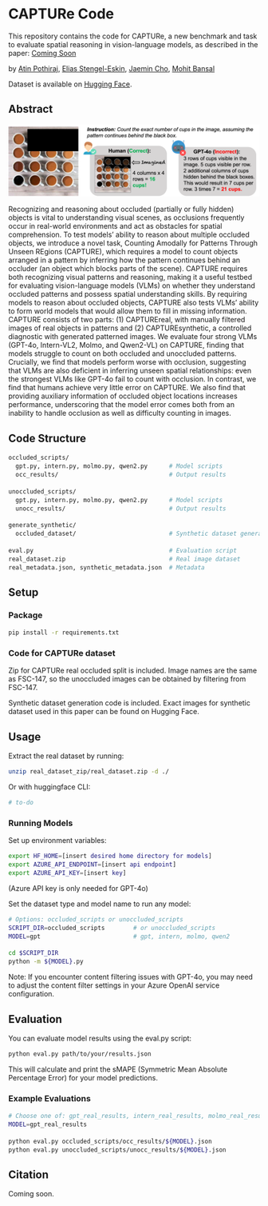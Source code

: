 # CAPTURe Code
This repository contains the code for CAPTURe, a new benchmark and task to evaluate spatial reasoning in vision-language models, as described in the paper:
[Coming Soon](https://google.com)

by [Atin Pothiraj](https://github.com/atinpothiraj), [Elias Stengel-Eskin](https://esteng.github.io/), [Jaemin Cho](https://j-min.io/), [Mohit Bansal](https://www.cs.unc.edu/~mbansal/)

Dataset is available on [Hugging Face](https://huggingface.co/datasets/atinp/CAPTURe).
## Abstract
![Example question in CAPTURe](assets/capture_example.png)

Recognizing and reasoning about occluded (partially or fully hidden) objects is vital to understanding visual scenes, as occlusions frequently occur in real-world environments and act as obstacles for spatial comprehension. To test models’ ability to reason about multiple occluded objects, we introduce a novel task, Counting Amodally for Patterns Through Unseen REgions (CAPTURE), which requires a model to count objects arranged in a pattern by inferring how the pattern continues behind an occluder (an object which blocks parts of the scene). CAPTURE requires both recognizing visual patterns and reasoning, making it a useful testbed for evaluating vision-language models (VLMs) on whether they understand occluded patterns and possess spatial understanding skills. By requiring models to reason about occluded objects, CAPTURE also tests VLMs’ ability to form world models that would allow them to fill in missing information. CAPTURE consists of two parts: (1) CAPTUREreal, with manually filtered images of real objects in patterns and (2) CAPTUREsynthetic, a controlled diagnostic with generated patterned images. We evaluate four strong VLMs (GPT-4o, Intern-VL2, Molmo, and Qwen2-VL) on CAPTURE, finding that models struggle to count on both occluded and unoccluded patterns. Crucially, we find that models perform worse with occlusion, suggesting that VLMs are also deficient in inferring unseen spatial relationships: even the strongest VLMs like GPT-4o fail to count with occlusion. In contrast, we find that humans achieve very little error on CAPTURE. We also find that providing auxiliary information of occluded object locations increases performance, underscoring that the model error comes both from an inability to handle occlusion as well as difficulty counting in images.

## Code Structure
```bash
occluded_scripts/
  gpt.py, intern.py, molmo.py, qwen2.py      # Model scripts
  occ_results/                               # Output results

unoccluded_scripts/
  gpt.py, intern.py, molmo.py, qwen2.py      # Model scripts
  unocc_results/                             # Output results

generate_synthetic/
  occluded_dataset/                          # Synthetic dataset generator

eval.py                                      # Evaluation script
real_dataset.zip                             # Real image dataset
real_metadata.json, synthetic_metadata.json  # Metadata
```
## Setup

### Package
```bash
pip install -r requirements.txt
```

### Code for CAPTURe dataset
Zip for CAPTURe real occluded split is included. Image names are the same as FSC-147, so the unoccluded images can be obtained by filtering from FSC-147.

Synthetic dataset generation code is included. Exact images for synthetic dataset used in this paper can be found on Hugging Face.

## Usage
Extract the real dataset by running:
```bash
unzip real_dataset_zip/real_dataset.zip -d ./
```

Or with huggingface CLI:
```bash
# to-do
```

### Running Models
Set up environment variables:
```bash
export HF_HOME=[insert desired home directory for models]
export AZURE_API_ENDPOINT=[insert api endpoint]
export AZURE_API_KEY=[insert key]
```
(Azure API key is only needed for GPT-4o)

Set the dataset type and model name to run any model:
```bash
# Options: occluded_scripts or unoccluded_scripts
SCRIPT_DIR=occluded_scripts        # or unoccluded_scripts
MODEL=gpt                          # gpt, intern, molmo, qwen2

cd $SCRIPT_DIR
python -m ${MODEL}.py
```
Note: If you encounter content filtering issues with GPT-4o, you may need to adjust the content filter settings in your Azure OpenAI service configuration.

## Evaluation
You can evaluate model results using the eval.py script:

```bash
python eval.py path/to/your/results.json
```

This will calculate and print the sMAPE (Symmetric Mean Absolute Percentage Error) for your model predictions.

### Example Evaluations
```bash
# Choose one of: gpt_real_results, intern_real_results, molmo_real_results, qwen2_real_results
MODEL=gpt_real_results

python eval.py occluded_scripts/occ_results/${MODEL}.json
python eval.py unoccluded_scripts/unocc_results/${MODEL}.json
```
## Citation
Coming soon.
